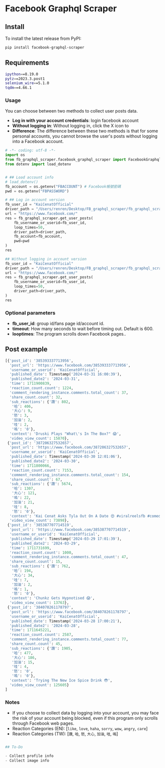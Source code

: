 # Facebook Graphql Scraper

## Install

To install the latest release from PyPI:

```sh
pip install facebook-graphql-scraper
```

## Requirements

```sh
ipython==8.19.0
pytz==2023.3.post1
selenium_wire==5.1.0
tqdm==4.66.1
```

### Usage

You can choose between two methods to collect user posts data. 

- **Log in with your account credentials**: login facebook account
- **Without logging in**: Without logging in, click the X icon to 
- **Difference**: The difference between these two methods is that for some personal accounts, you cannot browse the user's posts without logging into a Facebook account.

```python
# -*- coding: utf-8 -*-
import os
from fb_graphql_scraper.facebook_graphql_scraper import FacebookGraphqlScraper as fb_graphql_scraper
from dotenv import load_dotenv


# ## Load account info
# load_dotenv()
fb_account = os.getenv("FBACCOUNT") # Facebook帳號密碼
pwd = os.getenv("FBPASSWORD")

# ## Log in account version
fb_user_id = "KaiCenatOfficial"
driver_path = "/Users/renren/Desktop/FB_graphql_scraper/fb_graphql_scraper/resources/chromedriver-mac-arm64/chromedriver"
url = "https://www.facebook.com/"
res = fb_graphql_scraper.get_user_posts(
    fb_username_or_userid=fb_user_id, 
    loop_times=50,
    driver_path=driver_path,
    fb_account=fb_account,
    pwd=pwd
)
res
```

```python
## Without logging in account version
fb_user_id = "KaiCenatOfficial"
driver_path = "/Users/renren/Desktop/FB_graphql_scraper/fb_graphql_scraper/resources/chromedriver-mac-arm64/chromedriver"
url = "https://www.facebook.com/"
res = fb_graphql_scraper.get_user_posts(
    fb_username_or_userid=fb_user_id, 
    loop_times=50,
    driver_path=driver_path,
)
res
```
### Optional parameters

- **fb_user_id**: group id/fans page id/account id.
- **timeout**: How many seconds to wait before timing out. Default is 600.
- **looptimes**: The program scrolls down Facebook pages..


## Post example

```python
[{'post_id': '385393337713956',
  'post_url': 'https://www.facebook.com/385393337713956',
  'username_or_userid': 'KaiCenatOfficial',
  'published_date': Timestamp('2024-03-31 16:00:39'),
  'published_date2': '2024-03-31',
  'time': 1711900839,
  'reaction_count.count': 1224,
  'comment_rendering_instance.comments.total_count': 37,
  'share_count.count': 32,
  'sub_reactions': {'讚': 802,
   '哈': 406,
   '大心': 9,
   '怒': 3,
   '加油': 2,
   '哇': 2,
   '嗚': '0'},
  'context': 'Druski Plays "What\'s In The Box?" 😱',
  'video_view_count': 15870},
 {'post_id': '387206327532657',
  'post_url': 'https://www.facebook.com/387206327532657',
  'username_or_userid': 'KaiCenatOfficial',
  'published_date': Timestamp('2024-03-30 12:01:06'),
  'published_date2': '2024-03-30',
  'time': 1711800066,
  'reaction_count.count': 7153,
  'comment_rendering_instance.comments.total_count': 154,
  'share_count.count': 67,
  'sub_reactions': {'讚': 5674,
   '哈': 1307,
   '大心': 121,
   '嗚': 22,
   '加油': 21,
   '哇': 8,
   '怒': '0'},
  'context': 'Kai Cenat Asks Tyla Out On A Date 😍 #viralreelsfb #comedy #kaicenat #reelsfb',
  'video_view_count': 73898},
 {'post_id': '385387707714519',
  'post_url': 'https://www.facebook.com/385387707714519',
  'username_or_userid': 'KaiCenatOfficial',
  'published_date': Timestamp('2024-03-29 17:01:39'),
  'published_date2': '2024-03-29',
  'time': 1711731699,
  'reaction_count.count': 1000,
  'comment_rendering_instance.comments.total_count': 47,
  'share_count.count': 15,
  'sub_reactions': {'讚': 762,
   '哈': 194,
   '大心': 34,
   '哇': 7,
   '加油': 2,
   '嗚': 1,
   '怒': '0'},
  'context': 'Chunkz Gets Hypnotised 😱',
  'video_view_count': 13763},
 {'post_id': '384078261178797',
  'post_url': 'https://www.facebook.com/384078261178797',
  'username_or_userid': 'KaiCenatOfficial',
  'published_date': Timestamp('2024-03-28 17:00:21'),
  'published_date2': '2024-03-28',
  'time': 1711645221,
  'reaction_count.count': 2587,
  'comment_rendering_instance.comments.total_count': 77,
  'share_count.count': 45,
  'sub_reactions': {'讚': 1905,
   '哈': 477,
   '大心': 186,
   '加油': 15,
   '哇': 4,
   '怒': '0',
   '嗚': '0'},
  'context': 'Trying The New Ice Spice Drink 😳',
  'video_view_count': 125605}
]
```

### Notes
- If you choose to collect data by logging into your account, you may face the risk of your account being blocked, even if this program only scrolls through Facebook web pages.
- Reaction Categories (EN): [`like`, `love`, `haha`, `sorry`, `wow`, `angry`, `care`]
- Reaction Categories (TW): [`讚`, `哈`, `怒`, `大心`, `加油`, `哇`, `嗚`]


```python

## To-Do

- Collect profile info
- Collect image info